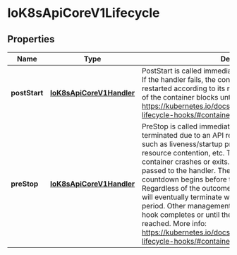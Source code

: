 
# IoK8sApiCoreV1Lifecycle

## Properties
Name | Type | Description | Notes
------------ | ------------- | ------------- | -------------
**postStart** | [**IoK8sApiCoreV1Handler**](IoK8sApiCoreV1Handler.md) | PostStart is called immediately after a container is created. If the handler fails, the container is terminated and restarted according to its restart policy. Other management of the container blocks until the hook completes. More info: https://kubernetes.io/docs/concepts/containers/container-lifecycle-hooks/#container-hooks |  [optional]
**preStop** | [**IoK8sApiCoreV1Handler**](IoK8sApiCoreV1Handler.md) | PreStop is called immediately before a container is terminated due to an API request or management event such as liveness/startup probe failure, preemption, resource contention, etc. The handler is not called if the container crashes or exits. The reason for termination is passed to the handler. The Pod&#39;s termination grace period countdown begins before the PreStop hooked is executed. Regardless of the outcome of the handler, the container will eventually terminate within the Pod&#39;s termination grace period. Other management of the container blocks until the hook completes or until the termination grace period is reached. More info: https://kubernetes.io/docs/concepts/containers/container-lifecycle-hooks/#container-hooks |  [optional]



